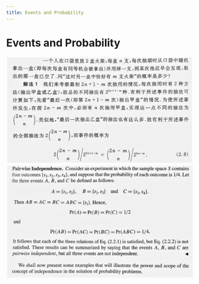 ```yaml
---
title: Events and Probability
---
```


# Events and Probability

<img src="assets/010_events_0_1.jpg" />

<img src="assets/010_events_1_1.jpg" />
